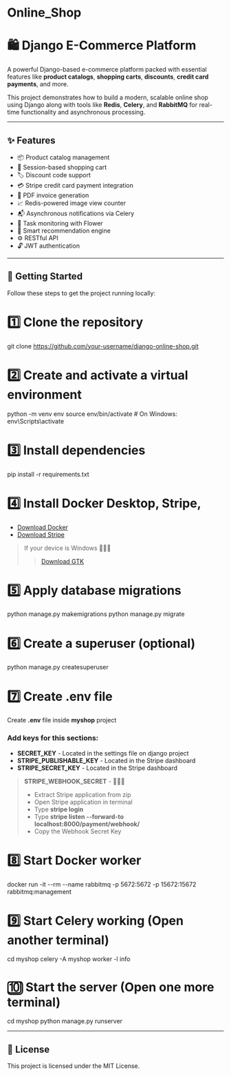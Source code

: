 # Online_Shop  
# 🛍️ Django E-Commerce Platform

A powerful Django-based e-commerce platform packed with essential features like **product catalogs**, **shopping carts**, **discounts**, **credit card payments**, and more.

This project demonstrates how to build a modern, scalable online shop using Django along with tools like **Redis**, **Celery**, and **RabbitMQ** for real-time functionality and asynchronous processing.

---

## ✨ Features

- 📦 Product catalog management  
- 🛒 Session-based shopping cart  
- 🏷️ Discount code support  
- 💳 Stripe credit card payment integration  
- 🧾 PDF invoice generation  
- 📈 Redis-powered image view counter  
- 📬 Asynchronous notifications via Celery  
- 🌸 Task monitoring with Flower  
- 🧠 Smart recommendation engine
- ⚙️ RESTful API
- 🔓 JWT authentication

---

## 🚀 Getting Started

Follow these steps to get the project running locally:


# 1️⃣ Clone the repository
git clone https://github.com/your-username/django-online-shop.git

# 2️⃣ Create and activate a virtual environment
python -m venv env
source env/bin/activate  # On Windows: env\Scripts\activate

# 3️⃣ Install dependencies
pip install -r requirements.txt

# 4️⃣ Install Docker Desktop, Stripe, 
- [Download Docker](https://www.docker.com/products/docker-desktop/)
- [Download Stripe](https://github.com/stripe/stripe-cli/releases/tag/v1.29.0)
> If your device is Windows 🔽🔽🔽
>> [Download GTK](https://github.com/tschoonj/GTK-for-Windows-Runtime-Environment-Installer/releases)

# 5️⃣ Apply database migrations
python manage.py makemigrations
python manage.py migrate

# 6️⃣ Create a superuser (optional)
python manage.py createsuperuser

# 7️⃣ Create .env file
Create **.env** file inside **myshop** project
### Add keys for this sections:
- **SECRET_KEY** - Located in the settings file on django project
- **STRIPE_PUBLISHABLE_KEY** - Located in the Stripe dashboard
- **STRIPE_SECRET_KEY** - Located in the Stripe dashboard
> **STRIPE_WEBHOOK_SECRET** - 🔽🔽🔽
>- Extract Stripe application from zip
>- Open Stripe application in terminal
>- Type **stripe login**
>- Type **stripe listen --forward-to localhost:8000/payment/webhook/**
>- Copy the Webhook Secret Key

# 8️⃣ Start Docker worker
docker run -it --rm --name rabbitmq -p 5672:5672 -p 15672:15672 rabbitmq:management

# 9️⃣ Start Celery working (Open another terminal)
cd myshop
celery -A myshop worker -l info

# 🔟 Start the server (Open one more terminal)
cd myshop
python manage.py runserver

---

## 📄 License

This project is licensed under the MIT License.
